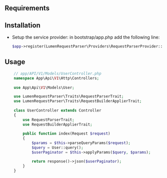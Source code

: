 ## Requirements

## Installation
- Setup the service provider:
    in bootstrap/app.php add the following line:
    ```php
    $app->register(LumenRequestParser\Providers\RequestParserProvider::class);
    ```
    
## Usage
```php
    // app/API/V1/Models/UserController.php
    namespace App\Api\V1\Http\Controllers;
    
    use App\Api\V1\Models\User;

    use LumenRequestParser\Traits\RequestParserTrait;
    use LumenRequestParser\Traits\RequestBuilderApplierTrait;
    
    class UserController extends Controller
    {
        use RequestParserTrait;
        use RequestBuilderApplierTrait;
                
        public function index(Request $request)
        {
            $params = $this->parseQueryParams($request);
            $query = User::query();
            $userPaginator = $this->applyParams($query, $params);

            return response()->json($userPaginator);
        }
    }
```